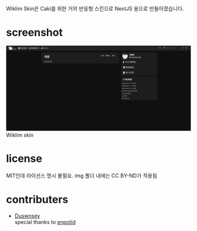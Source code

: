 Wiklim Skin은 Caki를 위한 거의 반응형 스킨으로 NextJS 용으로 만들어졌습니다.
# screenshot
![img](./screenshot.png)
Wiklim skin
# license
MIT인데 라이선스 명시 불필요.
img 폴더 내에는 CC BY-ND가 적용됨
# contributers
- [Duswnsey](https://github.com/Duswnsey)<br />
special thanks to [enpotid](https://github.com/enpotid)